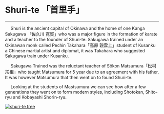 # Shuri-te 「首里手」
---

&emsp; Shuri is the ancient capital of Okinawa and the home of one Kanga Sakugawa 「佐久川 寛賀」who was a major figure in the formation of karate and a teacher to the founder of Shuri-te. Sakugawa trained under an Okinawan monk called Pechin Takahara「高原 親雲上」student of Kusanku a Chinese martial artist and diplomat, it was Takahara who suggested Sakugawa train under Kusanku. 

&emsp; Sakugawa Trained was the reluctant teacher of Sōkon Matsumura「松村 宗棍」who taught Matsumura for 5 year due to an agreement with his father. It was however Matsumura that then went on to found Shuri-te. 

&emsp; Looking at the students of Mastsumura we can see how after a few generations they went on to form modern styles, including Shotokan, Shito-ryu and Kobayashi Shorin-ryu.

[![shuri-te tree](/images/shuri-te-tree.jpg)](https://www.wikiwand.com/en/Okinawan_martial_arts#/Shuri-te)